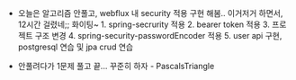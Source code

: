 * 오늘은 알고리즘 안풀고, webflux 내 security 적용 구현 해봄.. 이거저거 하면서, 12시간 걸렸네;; 화이팅~
        1. spring-secrurity 적용
        2. bearer token 적용
        3. 프로젝트 구조 변경
        4. spring-security-passwordEncoder 적용
        5. user api 구현, postgresql 연습 및 jpa crud 연습


* 안풀려다가 1문제 풀고 끝... 꾸준히 하자
        - PascalsTriangle


